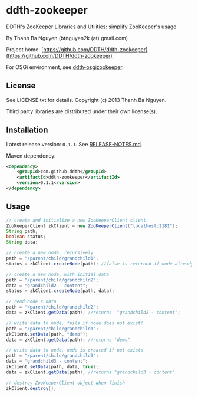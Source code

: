 ddth-zookeeper
==============

DDTH's ZooKeeper Libraries and Utilities: simplify ZooKeeper's usage.

By Thanh Ba Nguyen (btnguyen2k (at) gmail.com)

Project home:
[https://github.com/DDTH/ddth-zookeeper](https://github.com/DDTH/ddth-zookeeper)

For OSGi environment, see [ddth-osgizookeeper](https://github.com/DDTH/ddth-osgizookeeper).


## License ##

See LICENSE.txt for details. Copyright (c) 2013 Thanh Ba Nguyen.

Third party libraries are distributed under their own license(s).


## Installation #

Latest release version: `0.1.1`. See [RELEASE-NOTES.md](RELEASE-NOTES.md).

Maven dependency:

```xml
<dependency>
	<groupId>com.github.ddth</groupId>
	<artifactId>ddth-zookeeper</artifactId>
	<version>0.1.1</version>
</dependency>
```


## Usage ##

```java
// create and initialize a new ZooKeeperClient client
ZooKeeperClient zkClient = new ZooKeeperClient("localhost:2181");
String path;
boolean status;
String data;

// create a new node, recursively
path = "/parent/child/grandchild1";
status = zkClient.createNode(path); //false is returned if node already exists

// create a new node, with initial data
path = "/parent/child/grandchild2";
data = "grandchild2 - content";
status = zkClient.createNode(path, data);

// read node's data
path = "/parent/child/grandchild2";
data = zkClient.getData(path); //returns  "grandchild2 - content";

// write data to node, fails if node does not exist!
path = "/parent/child/grandchild1";
zkClient.setData(path, "demo");
data = zkClient.getData(path); //returns "demo"

// write data to node, node is created if not exists
path = "/parent/child/grandchild3";
data = "grandchild3 - content";
zkClient.setData(path, data, true);
data = zkClient.getData(path); //returns "grandchild3 - content"

// destroy ZooKeeperClient object when finish
zkClient.destroy();
```
